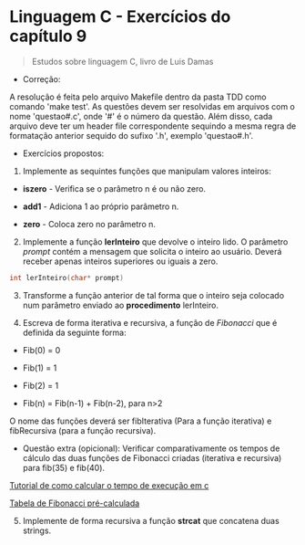 # Linguagem C - Exercícios do capítulo 9

> Estudos sobre linguagem C, livro de Luis Damas

* Correção:

A resolução é feita pelo arquivo Makefile dentro da pasta TDD como comando 'make test'.
As questões devem ser resolvidas em arquivos com o nome 'questao#.c', onde '#' é o número
da questão. Além disso, cada arquivo deve ter um header file correspondente sequindo a
mesma regra de formatação anterior sequido do sufixo '.h', exemplo 'questao#.h'.

* Exercícios propostos:

1. Implemente as sequintes funções que manipulam valores inteiros:

 - **iszero** - Verifica se o parâmetro n é ou não zero.

 - **add1** - Adiciona 1 ao próprio parâmetro n.

 - **zero** - Coloca zero no parâmetro n.

2. Implemente a função **lerInteiro** que devolve o inteiro lido. O parâmetro _prompt_ contém a mensagem que solicita o inteiro ao usuário. Deverá receber apenas inteiros superiores ou iguais a zero.

```c
int lerInteiro(char* prompt)
```

3. Transforme a função anterior de tal forma que o inteiro seja colocado num parâmetro enviado ao **procedimento** lerInteiro.

4. Escreva de forma iterativa e recursiva, a função de _Fibonacci_ que é definida da seguinte forma:

  - Fib(0) = 0

  - Fib(1) = 1

  - Fib(2) = 1

  - Fib(n) = Fib(n-1) + Fib(n-2), para n>2

O nome das funções deverá ser fibIterativa (Para a função iterativa) e fibRecursiva (para a função recursiva).

  * Questão extra (opicional): Verificar comparativamente os tempos de cálculo das duas funções de Fibonacci criadas (iterativa e recursiva) para fib(35) e fib(40). 

[Tutorial de como calcular o tempo de execução em c](https://www.geeksforgeeks.org/how-to-measure-time-taken-by-a-program-in-c/)

[Tabela de Fibonacci pré-calculada](http://www.educ.fc.ul.pt/icm/icm99/icm41/os100.htm)

5. Implemente de forma recursiva a função **strcat** que concatena duas strings.
